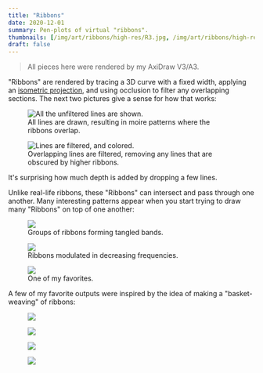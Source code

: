```yaml
---
title: "Ribbons"
date: 2020-12-01
summary: Pen-plots of virtual "ribbons".
thumbnails: [/img/art/ribbons/high-res/R3.jpg, /img/art/ribbons/high-res/ripple-overlap.jpg]
draft: false
---
```


> All pieces here were rendered by my AxiDraw V3/A3.

"Ribbons" are rendered by tracing a 3D curve with a fixed width, applying an
[isometric projection](https://en.wikipedia.org/wiki/Isometric_projection), and
using occlusion to filter any overlapping sections. The next two pictures give
a sense for how that works:

<div class="grid-2">
  <figure class="wide padded">
    <img src="/img/art/ribbons/high-res/no-occlusion.jpg" alt="All the
    unfiltered lines are shown.">
    <figcaption>
    All lines are drawn, resulting in moire patterns where the ribbons overlap.
    </figcaption>
  </figure>
  <figure class="wide padded">
    <img src="/img/art/ribbons/high-res/colored-occlusion.jpg" alt="Lines are
    filtered, and colored.">
    <figcaption>
      Overlapping lines are filtered, removing any lines that are obscured by
      higher ribbons.
    </figcaption>
  </figure>
</div>

It's surprising how much depth is added by dropping a few lines.

Unlike real-life ribbons, these "Ribbons" can intersect and pass through one
another. Many interesting patterns appear when you start trying to draw many
"Ribbons" on top of one another:

<div class="grid-2">
  <figure class="wide padded">
    <img src="/img/art/ribbons/high-res/many-overlap.jpg">
    <figcaption>
      Groups of ribbons forming tangled bands.
    </figcaption>
  </figure>
  <figure class="wide padded">
    <img src="/img/art/ribbons/high-res/wave-overlap.jpg">
    <figcaption>
      Ribbons modulated in decreasing frequencies.
    </figcaption>
  </figure>
</div>
<figure class="wide padded">
  <img src="/img/art/ribbons/high-res/ripple-overlap.jpg">
  <figcaption>
    One of my favorites.
  </figcaption>
</figure>

A few of my favorite outputs were inspired by the idea of making a
"basket-weaving" of ribbons:

<div class="grid-2">
  <figure class="wide padded">
    <img src="/img/art/ribbons/high-res/flat-weave.jpg">
  </figure>
  <figure class="wide padded">
    <img src="/img/art/ribbons/high-res/round-weave.jpg">
  </figure>
</div>

<figure class="wide padded">
  <img src="/img/art/ribbons/high-res/R41.jpg">
</figure>
<figure class="wide padded">
  <img src="/img/art/ribbons/high-res/R3.jpg">
</figure>
